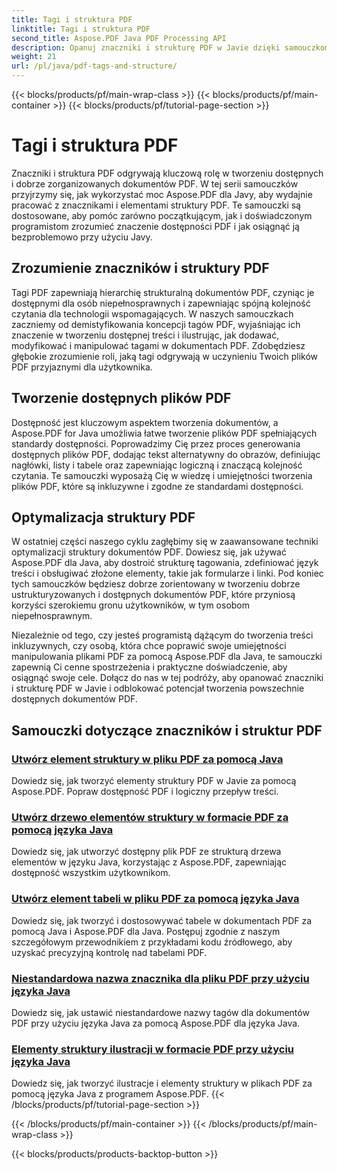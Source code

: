 ```yaml
---
title: Tagi i struktura PDF
linktitle: Tagi i struktura PDF
second_title: Aspose.PDF Java PDF Processing API
description: Opanuj znaczniki i strukturę PDF w Javie dzięki samouczkom Aspose.PDF for Java. Twórz dostępne i uporządkowane pliki PDF bez wysiłku.
weight: 21
url: /pl/java/pdf-tags-and-structure/
---
```


{{< blocks/products/pf/main-wrap-class >}}
{{< blocks/products/pf/main-container >}}
{{< blocks/products/pf/tutorial-page-section >}}

# Tagi i struktura PDF

Znaczniki i struktura PDF odgrywają kluczową rolę w tworzeniu dostępnych i dobrze zorganizowanych dokumentów PDF. W tej serii samouczków przyjrzymy się, jak wykorzystać moc Aspose.PDF dla Javy, aby wydajnie pracować z znacznikami i elementami struktury PDF. Te samouczki są dostosowane, aby pomóc zarówno początkującym, jak i doświadczonym programistom zrozumieć znaczenie dostępności PDF i jak osiągnąć ją bezproblemowo przy użyciu Javy.

## Zrozumienie znaczników i struktury PDF

Tagi PDF zapewniają hierarchię strukturalną dokumentów PDF, czyniąc je dostępnymi dla osób niepełnosprawnych i zapewniając spójną kolejność czytania dla technologii wspomagających. W naszych samouczkach zaczniemy od demistyfikowania koncepcji tagów PDF, wyjaśniając ich znaczenie w tworzeniu dostępnej treści i ilustrując, jak dodawać, modyfikować i manipulować tagami w dokumentach PDF. Zdobędziesz głębokie zrozumienie roli, jaką tagi odgrywają w uczynieniu Twoich plików PDF przyjaznymi dla użytkownika.

## Tworzenie dostępnych plików PDF

Dostępność jest kluczowym aspektem tworzenia dokumentów, a Aspose.PDF for Java umożliwia łatwe tworzenie plików PDF spełniających standardy dostępności. Poprowadzimy Cię przez proces generowania dostępnych plików PDF, dodając tekst alternatywny do obrazów, definiując nagłówki, listy i tabele oraz zapewniając logiczną i znaczącą kolejność czytania. Te samouczki wyposażą Cię w wiedzę i umiejętności tworzenia plików PDF, które są inkluzywne i zgodne ze standardami dostępności.

## Optymalizacja struktury PDF

W ostatniej części naszego cyklu zagłębimy się w zaawansowane techniki optymalizacji struktury dokumentów PDF. Dowiesz się, jak używać Aspose.PDF dla Java, aby dostroić strukturę tagowania, zdefiniować język treści i obsługiwać złożone elementy, takie jak formularze i linki. Pod koniec tych samouczków będziesz dobrze zorientowany w tworzeniu dobrze ustrukturyzowanych i dostępnych dokumentów PDF, które przyniosą korzyści szerokiemu gronu użytkowników, w tym osobom niepełnosprawnym.

Niezależnie od tego, czy jesteś programistą dążącym do tworzenia treści inkluzywnych, czy osobą, która chce poprawić swoje umiejętności manipulowania plikami PDF za pomocą Aspose.PDF dla Java, te samouczki zapewnią Ci cenne spostrzeżenia i praktyczne doświadczenie, aby osiągnąć swoje cele. Dołącz do nas w tej podróży, aby opanować znaczniki i strukturę PDF w Javie i odblokować potencjał tworzenia powszechnie dostępnych dokumentów PDF.

## Samouczki dotyczące znaczników i struktur PDF
### [Utwórz element struktury w pliku PDF za pomocą Java](./create-structure-element-in-pdf-using-java/)
Dowiedz się, jak tworzyć elementy struktury PDF w Javie za pomocą Aspose.PDF. Popraw dostępność PDF i logiczny przepływ treści.
### [Utwórz drzewo elementów struktury w formacie PDF za pomocą języka Java](./create-structure-element-tree-in-pdf-using-java/)
Dowiedz się, jak utworzyć dostępny plik PDF ze strukturą drzewa elementów w języku Java, korzystając z Aspose.PDF, zapewniając dostępność wszystkim użytkownikom.
### [Utwórz element tabeli w pliku PDF za pomocą języka Java](./create-table-element-in-pdf-using-java/)
Dowiedz się, jak tworzyć i dostosowywać tabele w dokumentach PDF za pomocą Java i Aspose.PDF dla Java. Postępuj zgodnie z naszym szczegółowym przewodnikiem z przykładami kodu źródłowego, aby uzyskać precyzyjną kontrolę nad tabelami PDF.
### [Niestandardowa nazwa znacznika dla pliku PDF przy użyciu języka Java](./custom-tag-name-for-pdf-using-java/)
Dowiedz się, jak ustawić niestandardowe nazwy tagów dla dokumentów PDF przy użyciu języka Java za pomocą Aspose.PDF dla języka Java.
### [Elementy struktury ilustracji w formacie PDF przy użyciu języka Java](./illustration-structure-elements-in-pdf-using-java/)
Dowiedz się, jak tworzyć ilustracje i elementy struktury w plikach PDF za pomocą języka Java z programem Aspose.PDF.
{{< /blocks/products/pf/tutorial-page-section >}}

{{< /blocks/products/pf/main-container >}}
{{< /blocks/products/pf/main-wrap-class >}}

{{< blocks/products/products-backtop-button >}}
